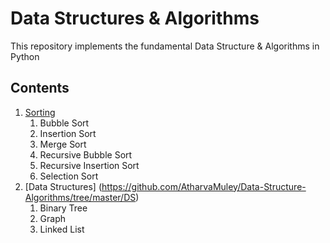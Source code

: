 # Data Structures  & Algorithms
This repository implements the fundamental Data Structure &amp; Algorithms in Python

## Contents
1. [Sorting](https://github.com/AtharvaMuley/Data-Structure-Algorithms/tree/master/Sorting)
    1. Bubble Sort
    1. Insertion Sort
    1. Merge Sort
    1. Recursive Bubble Sort
    1. Recursive Insertion Sort
    1. Selection Sort
1. [Data Structures] (https://github.com/AtharvaMuley/Data-Structure-Algorithms/tree/master/DS)
    1. Binary Tree
    1. Graph
    1. Linked List